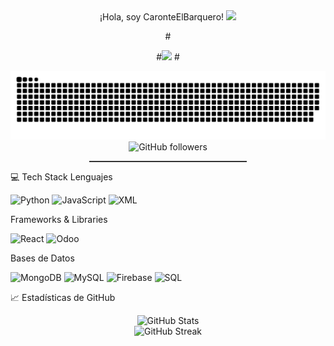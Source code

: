 <div align="center">
¡Hola, soy CaronteElBarquero! <img src="https://media.giphy.com/media/hvRJCLFzcasrR4ia7z/giphy.gif" width="35">
<br>

#<p align="center">
#<img src="https://readme-typing-svg.herokuapp.com?#font=Time+New+Roman&color=%23C8BE25&size=25&center=true&vCenter=true&width=600&height=100&lines=Developer;Odoo+Specialist;Always+learning+new+things">
#</p>

<picture>
<source media="(prefers-color-scheme: dark)" srcset="https://raw.githubusercontent.com/platane/platane/output/github-contribution-grid-snake-dark.svg">
<source media="(prefers-color-scheme: light)" srcset="https://raw.githubusercontent.com/platane/platane/output/github-contribution-grid-snake.svg">
<img alt="github contribution grid snake animation" src="https://raw.githubusercontent.com/platane/platane/output/github-contribution-grid-snake.svg">
</picture>
<br>
<img src="https://img.shields.io/github/followers/CaronteElBarquero?label=Follow&style=social" alt="GitHub followers">
<hr width="50%" style="height:2px;border:none;color:#333;background-color:#333;">
</div>

💻 Tech Stack
Lenguajes
<p align="left">
<img src="https://img.shields.io/badge/Python-3776AB?style=for-the-badge&logo=python&logoColor=white" alt="Python"/>
<img src="https://img.shields.io/badge/JavaScript-F7DF1E?style=for-the-badge&logo=javascript&logoColor=black" alt="JavaScript"/>
<img src="https://img.shields.io/badge/XML-555555?style=for-the-badge&logo=xml&logoColor=white" alt="XML"/>
</p>
Frameworks & Libraries
<p align="left">
<img src="https://img.shields.io/badge/React-20232A?style=for-the-badge&logo=react&logoColor=61DAFB" alt="React"/>
<img src="https://img.shields.io/badge/Odoo-714B67?style=for-the-badge&logo=odoo&logoColor=white" alt="Odoo"/>
</p>
Bases de Datos
<p align="left">
<img src="https://img.shields.io/badge/MongoDB-4EA94B?style=for-the-badge&logo=mongodb&logoColor=white" alt="MongoDB"/>
<img src="https://img.shields.io/badge/MySQL-005C84?style=for-the-badge&logo=mysql&logoColor=white" alt="MySQL"/>
<img src="https://img.shields.io/badge/Firebase-FF9900?style=for-the-badge&logo=firebase&logoColor=white" alt="Firebase"/>
<img src="https://img.shields.io/badge/SQL-CC2927?style=for-the-badge&logo=microsoft-sql-server&logoColor=white" alt="SQL"/>
</p>


📈 Estadísticas de GitHub
<div align="center">
  <img src="https://github-readme-stats.vercel.app/api?username=CaronteElBarquero&show_icons=true&theme=radical" alt="GitHub Stats" />
</div>
<div align="center">
  <img src="https://github-readme-streak-stats.herokuapp.com/?user=CaronteElBarquero&theme=radical" alt="GitHub Streak" />
</div>
